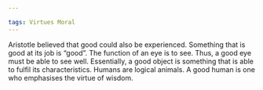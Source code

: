 ```yaml
---

tags: Virtues Moral 
---
```


Aristotle believed that good could also be experienced. Something that is good at its job is “good”. The function of an eye is to see. Thus, a good eye must be able to see well. Essentially, a good object is something that is able to fulfil its characteristics. Humans are logical animals. A good human is one who emphasises the virtue of wisdom.